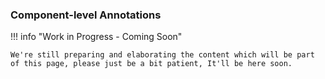 ### Component-level Annotations
!!! info "Work in Progress - Coming Soon"

    We're still preparing and elaborating the content which will be part of this page, please just be a bit patient, It'll be here soon.

<br/>